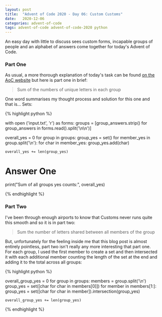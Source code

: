 ```yaml
---
layout: post
title:  "Advent of Code 2020 - Day 06: Custom Customs"
date:   2020-12-06 
categories: advent-of-code
tags: advent-of-code advent-of-code-2020 python
---
```


An easy day with little to discuss sees custom forms, incapable groups of
people and an alphabet of answers come together for today's Advent of Code.

### Part One

As usual, a more thorough explanation of today's task can be found
[on the AoC website](https://adventofcode.com/2020/day/6) but here is part one
in brief:

> Sum of the numbers of unique letters in each group

One word summarises my thought process and solution for this one and that is...
Sets:

{% highlight python %}

with open ('input.txt', 'r') as forms:
    groups = [group_answers.strip() for group_answers in forms.read().split('\n\n')]

overall_yes = 0
for group in groups:
    group_yes = set()
    for member_yes in group.split('\n'):
        for char in member_yes:
            group_yes.add(char)

    overall_yes += len(group_yes)

# Answer One
print("Sum of all groups yes counts:", overall_yes)

{% endhighlight %}

### Part Two

I've been through enough airports to know that Customs never runs quite this
smooth and so it is in part two:

> Sum the number of letters shared between all members of the group

But, unfortunately for the feeling inside me that this blog post is almost
entirely pointless, part two isn't really any more interesting that part one.
For each group, I used the first member to create a set and then intersected
it with each additional member counting the length of the set at the end and
adding it to the total across all groups:

{% highlight python %}

overall_group_yes = 0
for group in groups:
    members = group.split('\n')
    group_yes = set([char for char in members[0]])
    for member in members[1:]:
        group_yes = set([char for char in member]).intersection(group_yes)

    overall_group_yes += len(group_yes)

{% endhighlight %}
